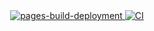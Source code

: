 <div align="center">
  <a href="https://github.com/coloredbytes/learninghub/actions/workflows/pages/pages-build-deployment">
    <img src="https://github.com/coloredbytes/learninghub/actions/workflows/pages/pages-build-deployment/badge.svg?branch=gh-pages" alt="pages-build-deployment">
  </a>
  <a href="https://github.com/coloredbytes/learninghub/actions/workflows/ci.yml">
    <img src="https://github.com/coloredbytes/learninghub/actions/workflows/ci.yml/badge.svg" alt="CI">
  </a>
</div>
